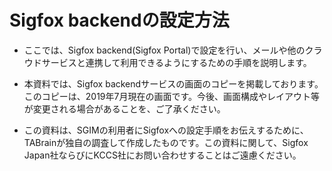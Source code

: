 # Sigfox backendの設定方法

  * ここでは、Sigfox backend(Sigfox Portal)で設定を行い、メールや他のクラウドサービスと連携して利用できるようにするための手順を説明します。

  * 本資料では、Sigfox backendサービスの画面のコピーを掲載しております。このコピーは、2019年7月現在の画面です。今後、画面構成やレイアウト等が変更される場合があることを、ご了承ください。
  * この資料は、SGIMの利用者にSigfoxへの設定手順をお伝えするために、TABrainが独自の調査して作成したものです。この資料に関して、Sigfox Japan社ならびにKCCS社にお問い合わせすることはご遠慮ください。
